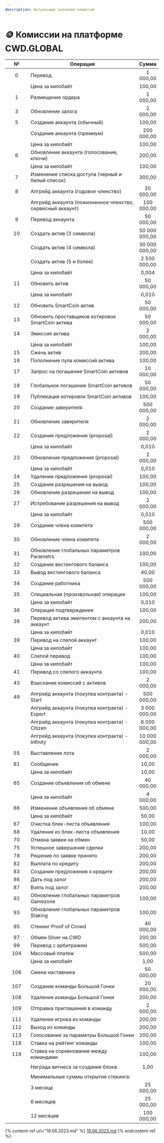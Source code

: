 ```yaml
---
description: Актуальные значения комиссий
---
```


# 🪙 Комиссии на платформе CWD.GLOBAL

<table><thead><tr><th width="73.33333333333331" align="center">№</th><th width="446">Операция</th><th align="center">Сумма</th></tr></thead><tbody><tr><td align="center">0</td><td>Перевод</td><td align="center">1 000,00</td></tr><tr><td align="center"></td><td>Цена за килобайт</td><td align="center">100,00</td></tr><tr><td align="center">1</td><td>Размещение ордера</td><td align="center">1 000,00</td></tr><tr><td align="center">3</td><td>Обновление залога</td><td align="center">2 000,00</td></tr><tr><td align="center">5</td><td>Создание аккаунта (обычный)</td><td align="center">100,00</td></tr><tr><td align="center"></td><td>Создание аккаунта (премиум)</td><td align="center">200 000,00</td></tr><tr><td align="center"></td><td>Цена за килобайт</td><td align="center">100,00</td></tr><tr><td align="center">6</td><td>Обновление аккаунта (голосование, ключи)</td><td align="center">200,00</td></tr><tr><td align="center"></td><td>Цена за килобайт</td><td align="center">100,00</td></tr><tr><td align="center">7</td><td>Изменение списка доступа (черный и белый список)</td><td align="center">300,00</td></tr><tr><td align="center">8</td><td>Апгрейд аккаунта (годовое членство)</td><td align="center">20 000,00</td></tr><tr><td align="center"></td><td>Апгрейд аккаунта (пожизненное членство, сервисный аккаунт)</td><td align="center">100 000,00</td></tr><tr><td align="center">9</td><td>Перевод аккаунта</td><td align="center">50 000,00</td></tr><tr><td align="center">10</td><td>Создать актив (3 символа)</td><td align="center">50 000 000,00</td></tr><tr><td align="center"></td><td>Создать актив (4 символа)</td><td align="center">30 000 000,00</td></tr><tr><td align="center"></td><td>Создать актив (5 и более)</td><td align="center">2 500 000,00</td></tr><tr><td align="center"></td><td>Цена за килобайт</td><td align="center">0,004</td></tr><tr><td align="center">11</td><td>Обновить актив</td><td align="center">50 000,00</td></tr><tr><td align="center"></td><td>Цена за килобайт</td><td align="center">0,010</td></tr><tr><td align="center">12</td><td>Обновить SmartCoin актив</td><td align="center">50 000,00</td></tr><tr><td align="center">13</td><td>Обновить проставщиков котировок SmartCoin актива</td><td align="center">50 000,00</td></tr><tr><td align="center">14</td><td>Эмиссия актива</td><td align="center">2 000,00</td></tr><tr><td align="center"></td><td>Цена за килобайт</td><td align="center">100,00</td></tr><tr><td align="center">15</td><td>Сжечь актив</td><td align="center">200,00</td></tr><tr><td align="center">16</td><td>Пополнение пула комиссий актива</td><td align="center">100,00</td></tr><tr><td align="center">17</td><td>Запрос на погашение SmartCoin активов</td><td align="center">10 000,00</td></tr><tr><td align="center">18</td><td>Глобальное погашение SmartCoin активов</td><td align="center">50 000,00</td></tr><tr><td align="center">19</td><td>Публикация котировок SmartCoin активов</td><td align="center">100,00</td></tr><tr><td align="center">20</td><td>Создание заверителя</td><td align="center">500 000,00</td></tr><tr><td align="center">21</td><td>Обновление заверителя</td><td align="center">2 000,00</td></tr><tr><td align="center">22</td><td>Создание предложения (proposal)</td><td align="center">2 000,00</td></tr><tr><td align="center"></td><td>Цена за килобайт</td><td align="center">0,010</td></tr><tr><td align="center">23</td><td>Обновление предложения (proposal)</td><td align="center">2 000,00</td></tr><tr><td align="center"></td><td>Цена за килобайт</td><td align="center">0,010</td></tr><tr><td align="center">24</td><td>Удаление предложения (proposal)</td><td align="center">100,00</td></tr><tr><td align="center">25</td><td>Создание разрешения на вывод</td><td align="center">100,00</td></tr><tr><td align="center">26</td><td>Обновление разрешения на вывод</td><td align="center">100,00</td></tr><tr><td align="center">27</td><td>Истребование разрешения на вывод</td><td align="center">2 000,00</td></tr><tr><td align="center"></td><td>Цена за килобайт</td><td align="center">0,010</td></tr><tr><td align="center">29</td><td>Создание члена комитета</td><td align="center">500 000,00</td></tr><tr><td align="center">30</td><td>Обновление члена комитета</td><td align="center">2 000,00</td></tr><tr><td align="center">31</td><td>Обновление глобальных параметров Parametrs</td><td align="center">100,00</td></tr><tr><td align="center">32</td><td>Создание вестингового баланса</td><td align="center">100,00</td></tr><tr><td align="center">33</td><td>Вывод вестингового баланса</td><td align="center">40,00</td></tr><tr><td align="center">34</td><td>Создание работника</td><td align="center">500 000,00</td></tr><tr><td align="center">35</td><td>Специальная (произвольная) операция</td><td align="center">100,00</td></tr><tr><td align="center"></td><td>Цена за килобайт</td><td align="center">0,010</td></tr><tr><td align="center">36</td><td>Операция подтверждения</td><td align="center">100,00</td></tr><tr><td align="center">38</td><td>Перевод актива эмитентом с аккаунта на аккаунт</td><td align="center">200,00</td></tr><tr><td align="center"></td><td>Цена за килобайт</td><td align="center">0,010</td></tr><tr><td align="center">39</td><td>Перевод на слепой аккаунт</td><td align="center">100,00</td></tr><tr><td align="center"></td><td>Цена за килобайт</td><td align="center">100,00</td></tr><tr><td align="center">40</td><td>Слепой перевод</td><td align="center">100,00</td></tr><tr><td align="center"></td><td>Цена за килобайт</td><td align="center">100,00</td></tr><tr><td align="center">41</td><td>Перевод со слепого аккаунта</td><td align="center">100,00</td></tr><tr><td align="center">43</td><td>Взыскание комиссий с активов</td><td align="center">2 000,00</td></tr><tr><td align="center">49</td><td>Апгрейд аккаунта (покупка контракта) - Start</td><td align="center">500 000,00</td></tr><tr><td align="center"></td><td>Апгрейд аккаунта (покупка контракта) - Expert</td><td align="center">3 000 000,00</td></tr><tr><td align="center"></td><td>Апгрейд аккаунта (покупка контракта) - Citizen</td><td align="center">6 000 000,00</td></tr><tr><td align="center"></td><td>Апгрейд аккаунта (покупка контракта) - Infinity</td><td align="center">10 000 000,00</td></tr><tr><td align="center">55</td><td>Выставление лота</td><td align="center">2 000,00</td></tr><tr><td align="center">61</td><td>Сообщение</td><td align="center">10,00</td></tr><tr><td align="center"></td><td>Цена за килобайт</td><td align="center">10,00</td></tr><tr><td align="center">65</td><td>Создание объявления об обмене</td><td align="center">40 000,00</td></tr><tr><td align="center"></td><td>Цена за килобайт</td><td align="center">4 000,00</td></tr><tr><td align="center">66</td><td>Изменение объявления об обмене</td><td align="center">500,00</td></tr><tr><td align="center"></td><td>Цена за килобайт</td><td align="center">50,00</td></tr><tr><td align="center">67</td><td>Очистка блек-листа объявления</td><td align="center">100,00</td></tr><tr><td align="center">68</td><td>Удаление из блек-листа объявления</td><td align="center">10,00</td></tr><tr><td align="center">70</td><td>Отмена заявки на обмен</td><td align="center">50,00</td></tr><tr><td align="center">75</td><td>Успешное завершение сделки</td><td align="center">200,00</td></tr><tr><td align="center">78</td><td>Решение по заявке принято</td><td align="center">200,00</td></tr><tr><td align="center">82</td><td>Выплата по кредиту</td><td align="center">200,00</td></tr><tr><td align="center">83</td><td>Создание предложения о кредите</td><td align="center">200,00</td></tr><tr><td align="center">86</td><td>Дать под залог</td><td align="center">200,00</td></tr><tr><td align="center">87</td><td>Взять под залог</td><td align="center">200,00</td></tr><tr><td align="center">92</td><td>Обновление глобальных параметров Gamezone</td><td align="center">100,00</td></tr><tr><td align="center">93</td><td>Обновление глобальных параметров Staking</td><td align="center">100,00</td></tr><tr><td align="center">95</td><td>Стекинг Proof of Crowd</td><td align="center">40 000,00</td></tr><tr><td align="center">97</td><td>Обмен Silver на CWD</td><td align="center">200,00</td></tr><tr><td align="center">99</td><td>Перевод с арбитражем</td><td align="center">500,00</td></tr><tr><td align="center">104</td><td>Массовый платеж</td><td align="center">500,00</td></tr><tr><td align="center"></td><td>Цена за килобайт</td><td align="center">1,00</td></tr><tr><td align="center">106</td><td>Смена наставника</td><td align="center">50 000,00</td></tr><tr><td align="center">107</td><td>Создание команды Большой Гонки</td><td align="center">20 000,00</td></tr><tr><td align="center">108</td><td>Удаление команды Большой Гонки</td><td align="center">200,00</td></tr><tr><td align="center">109</td><td>Отправка приглашения в команду</td><td align="center">2 000,00</td></tr><tr><td align="center">111</td><td>Удаление игрока из команды</td><td align="center">200,00</td></tr><tr><td align="center">112</td><td>Выход из команды</td><td align="center">200,00</td></tr><tr><td align="center">113</td><td>Голосование за параметры Большой Гонки</td><td align="center">200,00</td></tr><tr><td align="center">118</td><td>Ставка на рейтинг команды</td><td align="center">100,00</td></tr><tr><td align="center">119</td><td>Ставка на соревнование между командами</td><td align="center">100,00</td></tr><tr><td align="center"></td><td></td><td align="center"></td></tr><tr><td align="center"></td><td>Награда витнеса за создание блока</td><td align="center">1,00</td></tr><tr><td align="center"></td><td></td><td align="center"></td></tr><tr><td align="center"></td><td>Минимальные суммы открытия стекинга:</td><td align="center"></td></tr><tr><td align="center"></td><td>3 месяца</td><td align="center">25 000,00</td></tr><tr><td align="center"></td><td>6 месяцев</td><td align="center">25 000,00</td></tr><tr><td align="center"></td><td>12 месяцев</td><td align="center">100 000,00</td></tr></tbody></table>

{% content-ref url="19.06.2023.md" %}
[19.06.2023.md](19.06.2023.md)
{% endcontent-ref %}
